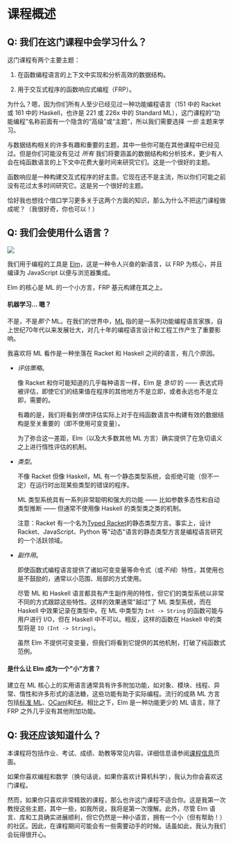 # 课程概述

## Q: 我们在这门课程中会学习什么？

这门课程有两个主要主题：

1.  在函数编程语言的上下文中实现和分析高效的数据结构。

1.  用于交互式程序的函数响应式编程（FRP）。

为什么？嗯，因为你们所有人至少已经见过一种功能编程语言（151 中的 Racket 或 161 中的 Haskell，也许是 221 或 226x 中的 Standard ML），这门课程的“功能编程”名称前面有一个隐含的“高级”或“主题”，所以我们需要选择 *一些* 主题来学习。

与数据结构相关的许多有趣和重要的主题，其中一些你可能在其他课程中已经见过。但是你们可能没有见过 *所有* 我们将要涵盖的数据结构和分析技术，更少有人会在纯函数语言的上下文中花费大量时间来研究它们。这是一个很好的主题。

函数响应是一种构建交互式程序的好主意。它现在还不是主流，所以你们可能之前没有花过太多时间研究它。这是另一个很好的主题。

恰好我也想找个借口学习更多关于这两个方面的知识，那么为什么不把这门课程做成呢？（我很好奇，你也可以！）

## Q: 我们会使用什么语言？

![](../Images/b3da096a987ed26a87149cc6ccec1a4a.jpg)

我们用于编程的工具是 [Elm](http://elm-lang.org/)，这是一种令人兴奋的新语言，以 FRP 为核心，并且编译为 JavaScript 以便与浏览器集成。

Elm 的核心是 ML 的一个小方言，FRP 基元构建在其之上。

#### 机器学习... 嗯？

不是，不是*那个* ML。在我们的世界中，[ML](http://en.wikipedia.org/wiki/ML_%28programming_language%29) 指的是一系列功能编程语言家族，自上世纪70年代以来发展壮大，对几十年的编程语言设计和工程工作产生了重要影响。

我喜欢将 ML 看作是一种坐落在 Racket 和 Haskell 之间的语言，有几个原因。

+   *评估策略*。

    像 Racket 和你可能知道的几乎每种语言一样，Elm 是 *急切* 的 —— 表达式将被评估，即使它们的结果值在程序的其他地方不是立即，或者永远也不是立即，需要的。

    有趣的是，我们将看到*惰性*评估实际上对于在纯函数语言中构建有效的数据结构是至关重要的（即不使用可变变量）。

    为了弥合这一差距，Elm（以及大多数其他 ML 方言）确实提供了在急切语义之上进行惰性评估的机制。

+   *类型*。

    不像 Racket 但像 Haskell，ML 有一个静态类型系统，会拒绝可能（但不一定）在运行时出现某些类型的错误的程序。

    ML 类型系统具有一系列非常聪明和强大的功能 —— 比如参数多态性和自动类型推断 —— 但通常不使用像 Haskell 的类型类之类的机制。

    注意：Racket 有一个名为[Typed Racket](http://docs.racket-lang.org/ts-guide/)的静态类型方言。事实上，设计 Racket、JavaScript、Python 等"动态"语言的静态类型方言是编程语言研究的一个活跃领域。

+   *副作用*。

    即使函数式编程语言提供了诸如可变变量等命令式（或*不纯*）特性，其使用也是不鼓励的，通常以小范围、局部的方式使用。

    尽管 ML 和 Haskell 语言都具有产生副作用的特性，但它们的类型系统以非常不同的方式跟踪这些特性。这样的效果通常"越过"了 ML 类型系统，而在 Haskell 中效果记录在类型中。在 ML 中类型为 `Int -> String` 的函数可能与用户进行 I/O，但在 Haskell 中不可以。相反，这样的函数在 Haskell 中的类型将是 `IO (Int -> String)`。

    虽然 Elm 不提供可变变量，但我们将看到它提供的其他机制，打破了纯函数式范例。

#### 是什么让 Elm 成为一个"小"方言？

建立在 ML 核心上的实用语言通常具有许多附加功能，如对象、模块、线程、异常、惰性和许多形式的语法糖，这些功能有助于实际编程。流行的成熟 ML 方言包括[标准 ML](http://sml-family.org/)、[OCaml](https://ocaml.org/)和[F#](http://fsharp.org/)。相比之下，Elm 是一种功能更少的 ML 语言，除了 FRP 之外几乎没有其他附加功能。

## Q: 我还应该知道什么？

本课程将包括作业、考试、成绩、助教等常见内容。详细信息请参阅[课程信息](https://www.classes.cs.uchicago.edu/archive/2015/winter/22300-1/CourseInfo.html)页面。

如果你喜欢编程和数学（换句话说，如果你喜欢计算机科学），我认为你会喜欢这门课程。

然而，如果你只喜欢非常精致的课程，那么也许这门课程不适合你。这是我第一次教授这些主题，其中一些，如我所说，我将是第一次理解。此外，尽管 Elm 语言、库和工具确实进展顺利，但它仍然是一种小语言，拥有一个小（但有帮助！）的社区。因此，在课程期间可能会有一些需要动手的时候。话虽如此，我认为我们会玩得很开心。
